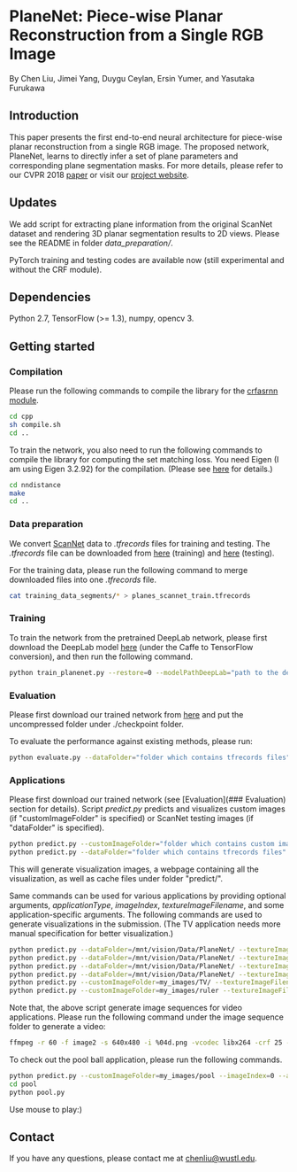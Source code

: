 # PlaneNet: Piece-wise Planar Reconstruction from a Single RGB Image
By Chen Liu, Jimei Yang, Duygu Ceylan, Ersin Yumer, and Yasutaka Furukawa

## Introduction

This paper presents the first end-to-end neural architecture for piece-wise planar reconstruction from a single RGB image. The proposed network, PlaneNet, learns to directly infer a set of plane parameters and corresponding plane segmentation masks. For more details, please refer to our CVPR 2018 [paper](http://art-programmer.github.io/planenet/paper.pdf) or visit our [project website](http://art-programmer.github.io/planenet.html).

## Updates
We add script for extracting plane information from the original ScanNet dataset and rendering 3D planar segmentation results to 2D views. Please see the README in folder *data_preparation/*.

PyTorch training and testing codes are available now (still experimental and without the CRF module).
## Dependencies
Python 2.7, TensorFlow (>= 1.3), numpy, opencv 3.

## Getting started
### Compilation
Please run the following commands to compile the library for the [crfasrnn module](https://github.com/sadeepj/crfasrnn_keras).
```bash
cd cpp
sh compile.sh
cd ..
```

To train the network, you also need to run the following commands to compile the library for computing the set matching loss. You need Eigen (I am using Eigen 3.2.92) for the compilation. (Please see [here](https://github.com/fanhqme/PointSetGeneration) for details.)
```bash
cd nndistance
make
cd ..
```

### Data preparation
We convert [ScanNet](http://www.scan-net.org/) data to *.tfrecords* files for training and testing. The *.tfrecords* file can be downloaded from [here](https://wustl.box.com/s/d3vmtei5sin40svky6dcbe2aqhh5tmoz) (training) and [here](https://mega.nz/#!IvAixABb!PD3wJtXX_6W3qtfKZQtl_P07mYPLwWst3cwbvuTXlSY) (testing).

For the training data, please run the following command to merge downloaded files into one *.tfrecords* file.

```bash
cat training_data_segments/* > planes_scannet_train.tfrecords
```

### Training
To train the network from the pretrained DeepLab network, please first download the DeepLab model [here](https://github.com/DrSleep/tensorflow-deeplab-resnet) (under the Caffe to TensorFlow conversion), and then run the following command.
```bash
python train_planenet.py --restore=0 --modelPathDeepLab="path to the deep lab model" --dataFolder="folder which contains tfrecords files"
```

### Evaluation
Please first download our trained network from [here](https://mega.nz/#!sjpT2DiQ!Uo-6hxyldmtnPoKk3TTdUHKZADRGy6nIPlmAeVzJs_8) and put the uncompressed folder under ./checkpoint folder.

To evaluate the performance against existing methods, please run:
```bash
python evaluate.py --dataFolder="folder which contains tfrecords files"
```

### Applications
Please first download our trained network (see [Evaluation](### Evaluation) section for details). Script *predict.py* predicts and visualizes custom images (if "customImageFolder" is specified) or ScanNet testing images (if "dataFolder" is specified).

```bash
python predict.py --customImageFolder="folder which contains custom images"
python predict.py --dataFolder="folder which contains tfrecords files" [--startIndex=0] [--numImages=30]
```

This will generate visualization images, a webpage containing all the visualization, as well as cache files under folder "predict/".

Same commands can be used for various applications by providing optional arguments, *applicationType*, *imageIndex*, *textureImageFilename*, and some application-specific arguments. The following commands are used to generate visualizations in the submission. (The TV application needs more manual specification for better visualization.)

```bash
python predict.py --dataFolder=/mnt/vision/Data/PlaneNet/ --textureImageFilename=texture_images/CVPR.jpg --imageIndex=118 --applicationType=logo_texture --startIndex=118 --numImages=1
python predict.py --dataFolder=/mnt/vision/Data/PlaneNet/ --textureImageFilename=texture_images/CVPR.jpg --imageIndex=118 --applicationType=logo_video --startIndex=118 --numImages=1
python predict.py --dataFolder=/mnt/vision/Data/PlaneNet/ --textureImageFilename=texture_images/checkerboard.jpg --imageIndex=72 --applicationType=wall_texture --wallIndices=7,9 --startIndex=72 --numImages=1
python predict.py --dataFolder=/mnt/vision/Data/PlaneNet/ --textureImageFilename=texture_images/checkerboard.jpg --imageIndex=72 --applicationType=wall_video --wallIndices=7,9 --startIndex=72 --numImages=1
python predict.py --customImageFolder=my_images/TV/ --textureImageFilename=texture_images/TV.mp4 --imageIndex=0 --applicationType=TV --wallIndices=2,9
python predict.py --customImageFolder=my_images/ruler --textureImageFilename=texture_images/ruler_36.png --imageIndex=0 --applicationType=ruler --startPixel=950,444 --endPixel=1120,2220
```

Note that, the above script generate image sequences for video applications. Please run the following command under the image sequence folder to generate a video:
```bash
ffmpeg -r 60 -f image2 -s 640x480 -i %04d.png -vcodec libx264 -crf 25 -pix_fmt yuv420p video.mp4
```

To check out the pool ball application, please run the following commands.
```bash
python predict.py --customImageFolder=my_images/pool --imageIndex=0 --applicationType=pool --estimateFocalLength=False
cd pool
python pool.py
```

Use mouse to play:)

## Contact

If you have any questions, please contact me at chenliu@wustl.edu.
